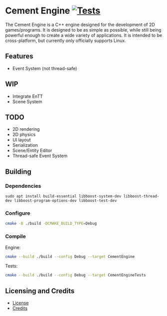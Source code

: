 # Cement Engine [![Tests](https://github.com/Kolterdyx/CementEngine/actions/workflows/cmake.yml/badge.svg)](https://github.com/Kolterdyx/CementEngine/actions/workflows/cmake.yml)

The Cement Engine is a C++ engine designed for the development of 2D games/programs. It is designed to be as simple as
possible, while still being powerful enough to create a wide variety of applications. It is intended to be cross-platform,
but currently only officially supports Linux.

## Features

* Event System (not thread-safe)

## WIP

* Integrate EnTT
* Scene System

## TODO

* 2D rendering
* 2D physics
* UI layout
* Serialization
* Scene/Entity Editor
* Thread-safe Event System

## Building

### Dependencies

```
sudo apt install build-essential libboost-system-dev libboost-thread-dev libboost-program-options-dev libboost-test-dev
```

### Configure
```bash
cmake -B ./build -DCMAKE_BUILD_TYPE=Debug
```

### Compile

Engine:
```bash
cmake --build ./build --config Debug --target CementEngine
```

Tests:
```bash
cmake --build ./build --config Debug --target CementEngineTests
```

## Licensing and Credits

* [License](LICENSE.txt)
* [Credits](CREDITS.md)
